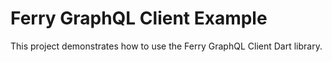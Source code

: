 # Ferry GraphQL Client Example

This project demonstrates how to use the Ferry GraphQL Client Dart library.